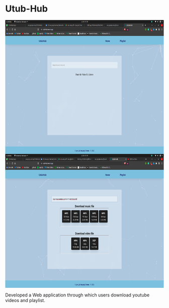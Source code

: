 # Utub-Hub

<img align="center" src="src/readmeImages/image1.png" height="425"  width="100%">
<img align="center" src="src/readmeImages/image2.png" height="425"  width="100%">

Developed a Web application through which users download youtube videos and playlist.
